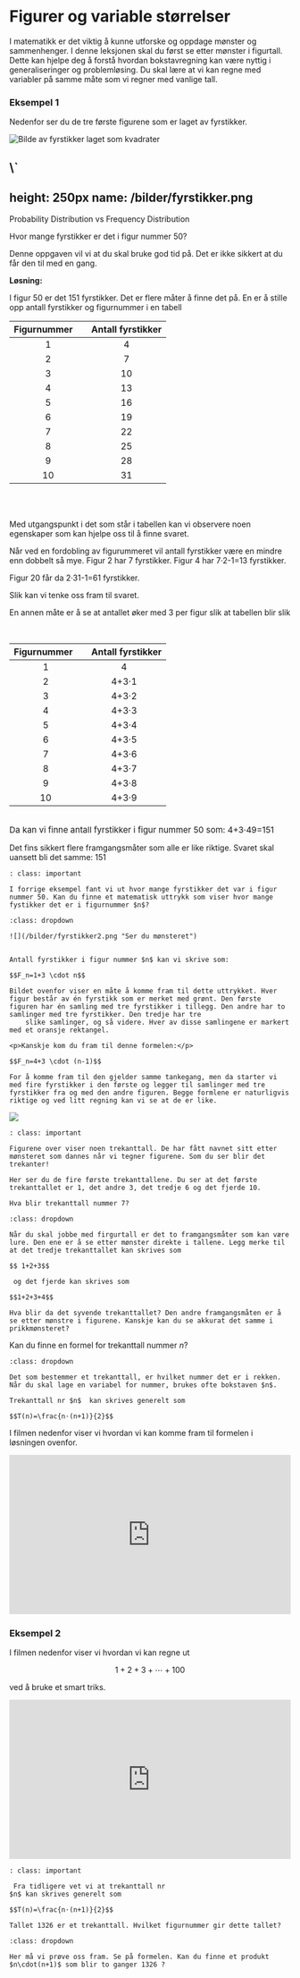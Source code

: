 # Figurer og variable størrelser


I matematikk er det viktig å kunne utforske og oppdage mønster og sammenhenger. I denne leksjonen skal du først se etter mønster i figurtall. Dette kan hjelpe deg å forstå hvordan bokstavregning kan være nyttig i generaliseringer og problemløsing. Du skal lære at vi kan regne med variabler på samme måte som vi regner med vanlige tall.

### Eksempel 1

Nedenfor ser du de tre første figurene som er laget av fyrstikker. 

![Bilde av fyrstikker laget som kvadrater](/bilder/fyrstikker.png "Hvor mange fyrstikker er det i figur 50??") 

\\`
---
height: 250px
name: /bilder/fyrstikker.png
---
Probability Distribution vs Frequency Distribution

Hvor mange fyrstikker er det i figur nummer 50? 

Denne oppgaven vil vi at du skal bruke god tid på. Det er ikke sikkert at du får den til med en gang.  

**Løsning:**

I figur 50 er det 151 fyrstikker. Det er flere måter å finne det på. En er å stille opp antall fyrstikker og figurnummer i en tabell</span><br></p>
<table>
    <thead>
        <tr>
            <th scope="col">Figurnummer&nbsp;&nbsp;&nbsp;&nbsp; <br></th>
            <th scope="col">Antall fyrstikker</th>
        </tr>
    </thead>
    <tbody>
        <tr>
            <td style="text-align: center;">1</td>
            <td style="text-align: center;">4</td>
        </tr>
        <tr>
            <td style="text-align: center;">2</td>
            <td style="text-align: center;">7</td>
        </tr>
        <tr>
            <td style="text-align: center;">3</td>
            <td style="text-align: center;">10</td>
        </tr>
        <tr>
            <td style="text-align: center;">4</td>
            <td style="text-align: center;">13</td>
        </tr>
        <tr>
            <td style="text-align: center;">5</td>
            <td style="text-align: center;">16</td>
        </tr>
        <tr>
            <td style="text-align: center;">6</td>
            <td style="text-align: center;">19</td>
        </tr>
        <tr>
            <td style="text-align: center;">7</td>
            <td style="text-align: center;">22</td>
        </tr>
        <tr>
            <td style="text-align: center;">8</td>
            <td style="text-align: center;">25</td>
        </tr>
        <tr>
            <td style="text-align: center;">9</td>
            <td style="text-align: center;">28</td>
        </tr>
        <tr>
            <td style="text-align: center;">10</td>
            <td style="text-align: center;">31</td>
        </tr>
    </tbody>
</table>
<br><br>
<p>Med utgangspunkt i det som står i tabellen kan vi observere noen egenskaper som kan hjelpe oss til å finne svaret.</p>
<p>Når ved en fordobling av figurummeret vil antall fyrstikker være en mindre enn dobbelt så mye. Figur 2 har 7 fyrstikker. Figur 4 har 7·2-1=13 fyrstikker.</p>
<p>Figur 20 får da 2·31-1=61 fyrstikker.</p>
<p>Slik kan vi tenke oss fram til svaret.</p>
<p>En annen måte er å se at antallet øker med 3 per figur slik at tabellen blir slik</p>
<p><br>
</p>
<table>
    <thead>
        <tr>
            <th scope="col">Figurnummer&nbsp;&nbsp;</th>
            <th scope="col">&nbsp; Antall fyrstikker</th>
        </tr>
    </thead>
    <tbody>
        <tr>
            <td style="text-align: center;">1</td>
            <td style="text-align: center;">4<br></td>
        </tr>
        <tr>
            <td style="text-align: center;">2</td>
            <td style="text-align: center;">4+3·1</td>
        </tr>
        <tr>
            <td style="text-align: center;">3</td>
            <td style="text-align: center;">4+3·2</td>
        </tr>
        <tr>
            <td style="text-align: center;">4</td>
            <td style="text-align: center;">4+3·3</td>
        </tr>
        <tr>
            <td style="text-align: center;">5</td>
            <td style="text-align: center;">4+3·4</td>
        </tr>
        <tr>
            <td style="text-align: center;">6</td>
            <td style="text-align: center;">4+3·5</td>
        </tr>
        <tr>
            <td style="text-align: center;">7</td>
            <td style="text-align: center;">4+3·6</td>
        </tr>
        <tr>
            <td style="text-align: center;">8</td>
            <td style="text-align: center;">4+3·7</td>
        </tr>
        <tr>
            <td style="text-align: center;">9</td>
            <td style="text-align: center;">4+3·8</td>
        </tr>
        <tr>
            <td style="text-align: center;">10</td>
            <td style="text-align: center;">4+3·9</td>
        </tr>
    </tbody>
</table>
<br><span style="font-size: 0.9375rem; font-family: -apple-system, BlinkMacSystemFont, &quot;Segoe UI&quot;, Roboto, &quot;Helvetica Neue&quot;, Arial, sans-serif, &quot;Apple Color Emoji&quot;, &quot;Segoe UI Emoji&quot;, &quot;Segoe UI Symbol&quot;;">Da kan vi finne antall fyrstikker i figur nummer 50 som: 4+3·49=151</span><br>
<p>Det fins sikkert flere framgangsmåter som alle er like riktige. Svaret skal uansett bli det samme: 151</p>

```{admonition} Oppgave 1
: class: important

I forrige eksempel fant vi ut hvor mange fyrstikker det var i figur nummer 50. Kan du finne et matematisk uttrykk som viser hvor mange fystikker det er i figurnummer $n$?
```



```{admonition} Klikk på knappen til høyre for å vise løsning!
:class: dropdown

![](/bilder/fyrstikker2.png "Ser du mønsteret") 


Antall fyrstikker i figur nummer $n$ kan vi skrive som:

$$F_n=1+3 \cdot n$$

Bildet ovenfor viser en måte å komme fram til dette uttrykket. Hver figur består av én fyrstikk som er merket med grønt. Den første figuren har én samling med tre fyrstikker i tillegg. Den andre har to samlinger med tre fyrstikker. Den tredje har tre
    slike samlinger, og så videre. Hver av disse samlingene er markert med et oransje rektangel.

<p>Kanskje kom du fram til denne formelen:</p>

$$F_n=4+3 \cdot (n-1)$$

For å komme fram til den gjelder samme tankegang, men da starter vi med fire fyrstikker i den første og legger til samlinger med tre fyrstikker fra og med den andre figuren. Begge formlene er naturligvis riktige og ved litt regning kan vi se at de er like.

```

![](/bilder/trekanttall.PNG)

```{admonition} Oppgave 2
: class: important

Figurene over viser noen trekanttall. De har fått navnet sitt etter mønsteret som dannes når vi tegner figurene. Som du ser blir det trekanter!

Her ser du de fire første trekanttallene. Du ser at det første trekanttallet er 1, det andre 3, det tredje 6 og det fjerde 10. 

Hva blir trekanttall nummer 7?
```





```{admonition} Klikk på knappen til høyre for et hint!
:class: dropdown

Når du skal jobbe med firgurtall er det to framgangsmåter som kan være lure. Den ene er å se etter mønster direkte i tallene. Legg merke til at det tredje trekanttallet kan skrives som 

$$ 1+2+3$$

 og det fjerde kan skrives som 

$$1+2+3+4$$

Hva blir da det syvende trekanttallet? Den andre framgangsmåten er å se etter mønstre i figurene. Kanskje kan du se akkurat det samme i prikkmønsteret?

```
Kan du finne en formel for trekanttall nummer $n$? 

```{admonition} Klikk på knappen til høyre for en løsning!
:class: dropdown

Det som bestemmer et trekanttall, er hvilket nummer det er i rekken. Når du skal lage en variabel for nummer, brukes ofte bokstaven $n$.

Trekanttall nr $n$  kan skrives generelt som 

$$T(n)=\frac{n⋅(n+1)}{2}$$
```

I filmen nedenfor viser vi hvordan vi kan komme fram til formelen i løsningen ovenfor. 

<div style="padding:56.6% 0 0 0;position:relative;"><iframe src="https://player.vimeo.com/video/291449702?h=cb9445762a&title=0&byline=0&portrait=0" style="position:absolute;top:0;left:0;width:100%;height:100%;" frameborder="0" allow="autoplay; fullscreen; picture-in-picture" allowfullscreen></iframe></div><script src="https://player.vimeo.com/api/player.js"></script>

### Eksempel 2

I filmen nedenfor viser vi hvordan vi kan regne ut 

$$1+2+3+\cdots +100$$

 ved å bruke et smart triks. 

 <div style="padding:56.6% 0 0 0;position:relative;"><iframe src="https://player.vimeo.com/video/291449893?h=4077438629&title=0&byline=0&portrait=0" style="position:absolute;top:0;left:0;width:100%;height:100%;" frameborder="0" allow="autoplay; fullscreen; picture-in-picture" allowfullscreen></iframe></div><script src="https://player.vimeo.com/api/player.js"></script>

```{admonition} Oppgave 3
: class: important

 Fra tidligere vet vi at trekanttall nr 
$n$ kan skrives generelt som 

$$T(n)=\frac{n⋅(n+1)}{2}$$

Tallet 1326 er et trekanttall. Hvilket figurnummer gir dette tallet?
```



```{admonition} Klikk på knappen til høyre for et hint!
:class: dropdown

Her må vi prøve oss fram. Se på formelen. Kan du finne et produkt 
$n\cdot(n+1)$ som blir to ganger 1326 ?